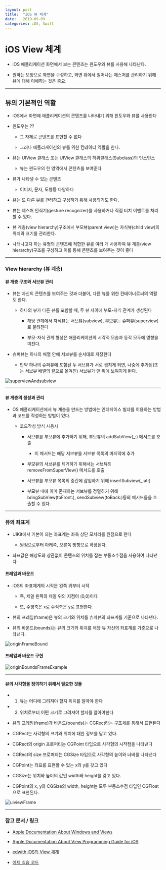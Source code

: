 ```yaml
---
layout: post
title:  "iOS 뷰 체계"
date:   2019-09-09
categories: iOS, Swift
---
```


# iOS View 체계

- iOS 애플리케이션 화면에서 보는 콘텐츠는 윈도우와 뷰를 사용해 나타난다.

- 원하는 모양으로 화면을 구성하고, 화면 위에서 일어나는 제스처를 관리하기 위해 뷰에 대해 이애하는 것은 중요.

---

## 뷰의 기본적인 역활

- iOS에서 화면에 애플리케이션의 콘텐츠를 나타내기 위해 윈도우와 뷰를 사용한다

- 윈도우는 ??

    - 그 자체로 콘텐츠를 표현할 수 없다

    - 그러나 애플리케이션의 뷰를 위한 컨테이너 역활을 한다.

- 뷰는 UIView 클래스 또는 UIView 클래스의 하위클래스(Subclass)의 인스턴스

    - 뷰는 윈도우의 한 영역에서 콘텐츠를 보여준다
    
- 뷰가 나타낼 수 있는 콘텐츠

    - 이미지, 문자, 도형등 다양하다
    
- 뷰는 또 다른 뷰를 관리하고 구성하기 위해 사용되기도 한다.

- 뷰는 제스처 인식기(gesture recognizer)를 사용하거나 직접 터치 이벤트를 처리할 수 있다.

- 뷰 계층(view hierarchy)구조에서 부모뷰(parent view)는 자식뷰(child view)의 위치와 크기를 관리한다.

- 나태나고자 하는 유형의 콘텐츠에 적합한 뷰를 여러 개 사용하여 뷰 계층(view hierarchy)구조를 구성하고 이를 통해 콘텐츠를 보여주는 것이 좋다

---

### View hierarchy (뷰 계층)

#### 뷰 계층 구조와 서브뷰 관리

- 뷰는 자신의 콘텐츠를 보여주는 것과 더불어, 다른 뷰를 위한 컨테이너로써의 역활도 한다.

    - 하나의 뷰가 다른 뷰를 포함할 때, 두 뷰 사이에 부모-자식 관계가 생성된다

        - 해당 관계에서 자식뷰는 서브뷰(subview), 부모뷰는 슈퍼뷰(superview)로 불려진다
        
        - 부모-자식 관계 형성은 애플리케이션의 시각적 모습과 동작 모두에 영향을 미친다.
        
- 슈퍼뷰는 하나의 배열 안에 서브뷰를 순서대로 저장한다
    
    - 만약 하나의 슈퍼뷰에 포함된 두 서브뷰가 서로 겹치게 되면, 나중에 추가된(또는 서브뷰 배열의 끝으로 옮겨진) 서브뷰가 맨 위에 보여지게 된다.
    
![superviewAndsubview](https://github.com/VincentGeranium/VincentGeranium.github.io/blob/master/assets/img/superviewAndsubview.png?raw=true)

---

#### 뷰 계층의 생성과 관리

- OS 애플리케이션에서 뷰 계층을 만드는 방법에는 인터페이스 빌더를 이용하는 방법과 코드를 작성하는 방법이 있다.

    - 코드작성 방식 사용시
    
        - 서브뷰를 부모뷰에 추가하기 위해, 부모뷰의 addSubView(_:) 메서드를 호출
        
            - 이 메서드는 해당 서브뷰를 서브뷰 목록의 마지막에 추가
            
        - 부모뷰의 서브뷰를 제거하기 위해서는 서브뷰의 removeFromSuperView() 메서드를 호출
        
        - 서브뷰를 부모뷰 목록의 중간에 삽입하기 위해 insertSubview(_:at:)
        
        - 부모뷰 내에 이미 존재하는 서브뷰를 정렬하기 위해 bringSubView(toFront:), sendSubview(toBack:)등의 메서드들을 호출할 수 있다.
        
---

### 뷰의 좌표계

- UIKit에서 기본이 되는 좌표계는 좌측 상단 모서리를 원점으로 한다

    - 원점으로부터 아래쪽, 오른쪽 방향으로 확장된다.
    
- 좌표값은 해상도와 상관없이 콘텐츠의 위치를 잡는 부동소수점을 사용하여 나타낸다

#### 프레임과 바운드

- iOS의 좌표체계의 시작은 왼쪽 위부터 시작

    - 즉, 제일 왼쪽의 제일 위의 지점이 (0,0)이다
    
    - 또, 수평축은 x로 수직축은 y로 표현한다.

- 뷰의 프레임(frame)은 뷰의 크기와 위치를 슈퍼뷰의 좌표계를 기준으로 나타낸다.

- 뷰의 바운드(bounds)는 뷰의 크기와 위치를 해당 뷰 자신의 좌표계를 기준으로 나타낸다.

![originFrameBound](https://github.com/VincentGeranium/VincentGeranium.github.io/blob/master/assets/img/originFrameBound.png?raw=true)

#### 프레임과 바운드 구현


![originBoundsFrameExample](https://github.com/VincentGeranium/VincentGeranium.github.io/blob/master/assets/img/originBoundsFrameExample.png?raw=true)

---

#### 뷰의 사각형을 정의하기 위해서 필요한 것들

- 1) 뷰는 어디에 그려져야 할지 위치를 알아야 한다

- 2) 위치로부터 어떤 크기로 그려져야 할지를 알아야한다

- 뷰의 프레임(frame)과 바운드(bounds)는 CGRect라는 구조체를 통해서 표현된다

- CGRect는 사각형의 크기와 위치에 대한 정보를 담고 있다.

- CGRect의 origin 프로퍼티는 CGPoint 타입으로 사각형의 시작점을 나타낸다

- CGRect의 size 프로퍼티는 CGSize 타입으로 사각형의 높이와 너비를 나타낸다

- CGPoint는 좌표를 표현할 수 있는 x와 y를 갖고 있다

- CGSize는 위치와 높이의 값인 width와 height를 갖고 있다.

- CGPoint의 x, y와 CGSize의 width, height는 모두 부동소수점 타입인 CGFloat으로 표현된다.


![uiviewFrame](https://github.com/VincentGeranium/VincentGeranium.github.io/blob/master/assets/img/uiviewFrame.png?raw=true)


---

### 참고 문서 / 링크

- [Apple Documentation About Windows and Views](https://developer.apple.com/library/archive/documentation/WindowsViews/Conceptual/ViewPG_iPhoneOS/Introduction/Introduction.html)

- [Apple Documentation About View Programming Guide for iOS](https://developer.apple.com/library/archive/documentation/WindowsViews/Conceptual/ViewPG_iPhoneOS/CreatingViews/CreatingViews.html#//apple_ref/doc/uid/TP40009503-CH5-SW47)

- [edwith iOS의 View 체계](https://www.edwith.org/boostcourse-ios/lecture/16874/)

- [예제 실습 코드](https://github.com/VincentGeranium/Swift-Study/tree/master/2019-09-09-view-hierarchy-example)








